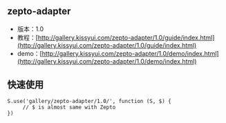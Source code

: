 ## zepto-adapter

* 版本：1.0
* 教程：[http://gallery.kissyui.com/zepto-adapter/1.0/guide/index.html](http://gallery.kissyui.com/zepto-adapter/1.0/guide/index.html)
* demo：[http://gallery.kissyui.com/zepto-adapter/1.0/demo/index.html](http://gallery.kissyui.com/zepto-adapter/1.0/demo/index.html)

## 快速使用

    S.use('gallery/zepto-adapter/1.0/', function (S, $) {
    	 // $ is almost same with Zepto
    })

